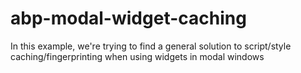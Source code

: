 # abp-modal-widget-caching
In this example, we're trying to find a general solution to script/style caching/fingerprinting when using widgets in modal windows
